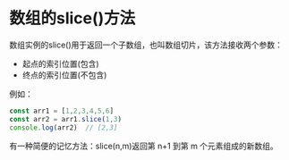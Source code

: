 # 数组的slice()方法

数组实例的slice()用于返回一个子数组，也叫数组切片，该方法接收两个参数：
* 起点的索引位置(包含)
* 终点的索引位置(不包含)

例如：

```js
const arr1 = [1,2,3,4,5,6]
const arr2 = arr1.slice(1,3)
console.log(arr2)  // [2,3]
```

有一种简便的记忆方法：slice(n,m)返回第 n+1 到第 m 个元素组成的新数组。
